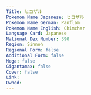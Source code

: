 ```yaml
---
﻿Title: ヒコザル
Pokemon Name Japanese: ヒコザル
Pokemon Name German: Panflam
Pokemon Name English: Chimchar
Language Card: Japanese
National Dex Number: 390
Region: Sinnoh
Regional Form: false
Additional Form: false
Mega: false
Gigantamax: false
Cover: false
Link: 
Owned: 
---
```

